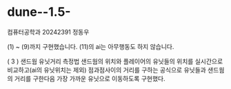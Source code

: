 # dune--1.5-
컴퓨터공학과 
20242391 정동우

(1) ~ (9)까지 구현했습니다.
(11)의 ai는 아무행동도 하지 않습니다.

( 3 ) 샌드웜 유닛거리 측정법
샌드웜의 위치와 플레이어의 유닛들의 위치를
실시간으로 비교하고(ai의 유닛위치는 제외) 점과점사이의 거리를 구하는 공식으로 유닛들과 샌드웜의 거리를 구한다음
가장 가까운 유닛으로 이동하도록 구현했다.
